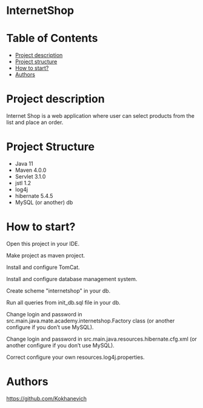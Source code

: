 # InternetShop


# Table of Contents
* [Project 
description](#description)
* [Project structure](#structure)
* [How to start?](#start)
* [Authors](#authors)

# <a name="description"></a>Project description
Internet Shop is a web application where user can select products from the list and place an order.

# <a name="structure"></a>Project Structure
* Java 11
* Maven 4.0.0
* Servlet 3.1.0
* jstl 1.2
* log4j
* hibernate 5.4.5
* MySQL (or another) db


# <a name="start"></a>How to start?
Open this project in your IDE.

Make project as maven project.

Install and configure TomCat.

Install and configure database management system.

Create scheme "internetshop" in your db.

Run all queries from init_db.sql file in your db.

Change login and password in src.main.java.mate.academy.internetshop.Factory class 
(or another configure if you don’t use MySQL).

Change login and password in src.main.java.resources.hibernate.cfg.xml 
(or another configure if you don’t use MySQL).

Correct configure your own resources.log4j.properties.


# <a name="authors"></a>Authors
https://github.com/Kokhanevich